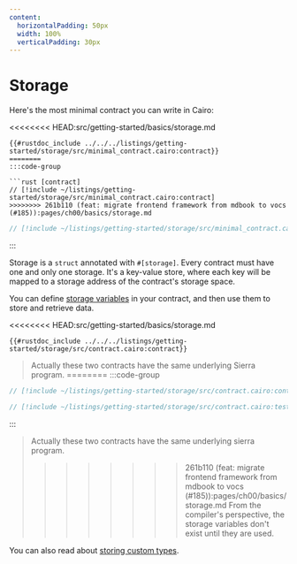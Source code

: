 ```yaml
---
content:
  horizontalPadding: 50px
  width: 100%
  verticalPadding: 30px
---
```


# Storage

Here's the most minimal contract you can write in Cairo:

<<<<<<<< HEAD:src/getting-started/basics/storage.md
```cairo
{{#rustdoc_include ../../../listings/getting-started/storage/src/minimal_contract.cairo:contract}}
========
:::code-group

```rust [contract]
// [!include ~/listings/getting-started/storage/src/minimal_contract.cairo:contract]
>>>>>>>> 261b110 (feat: migrate frontend framework from mdbook to vocs  (#185)):pages/ch00/basics/storage.md
```

```rust [tests]
// [!include ~/listings/getting-started/storage/src/minimal_contract.cairo:tests]
```

:::

Storage is a `struct` annotated with `#[storage]`. Every contract must have one and only one storage.
It's a key-value store, where each key will be mapped to a storage address of the contract's storage space.

You can define [storage variables](./variables.md#storage-variables) in your contract, and then use them to store and retrieve data.

<<<<<<<< HEAD:src/getting-started/basics/storage.md
```cairo
{{#rustdoc_include ../../../listings/getting-started/storage/src/contract.cairo:contract}}
```

> Actually these two contracts have the same underlying Sierra program.
========
:::code-group

```rust [contract]
// [!include ~/listings/getting-started/storage/src/contract.cairo:contract]
```

```rust [tests]
// [!include ~/listings/getting-started/storage/src/contract.cairo:tests]
```

:::

> Actually these two contracts have the same underlying sierra program.
>>>>>>>> 261b110 (feat: migrate frontend framework from mdbook to vocs  (#185)):pages/ch00/basics/storage.md
> From the compiler's perspective, the storage variables don't exist until they are used.

You can also read about [storing custom types](./storing-custom-types.md).
